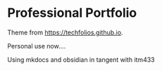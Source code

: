 # Professional Portfolio

Theme from https://techfolios.github.io.

Personal use now....

Using mkdocs and obsidian in tangent with itm433
